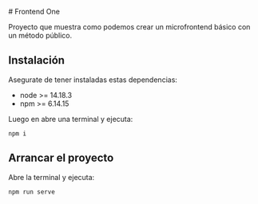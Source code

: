 # Frontend One

Proyecto que muestra como podemos crear un microfrontend básico con un método público.

## Instalación

Asegurate de tener instaladas estas dependencias:

* node >= 14.18.3
* npm >= 6.14.15

Luego en abre una terminal y ejecuta:

```
npm i
```

## Arrancar el proyecto

Abre la terminal y ejecuta:

```
npm run serve
```
